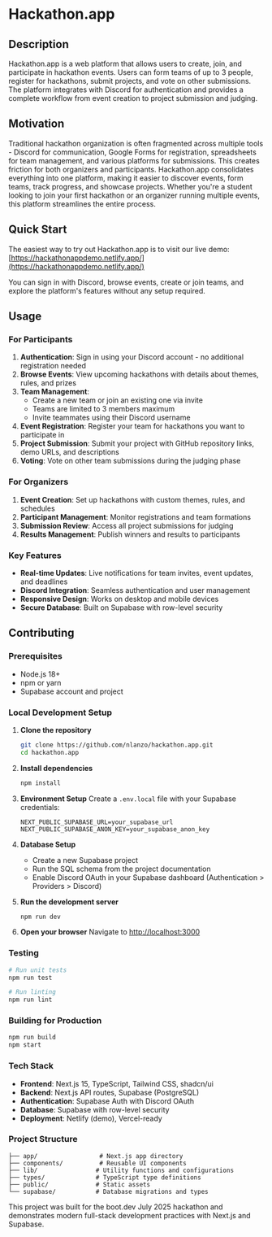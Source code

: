 # Hackathon.app

## Description

Hackathon.app is a web platform that allows users to create, join, and participate in hackathon events. Users can form teams of up to 3 people, register for hackathons, submit projects, and vote on other submissions. The platform integrates with Discord for authentication and provides a complete workflow from event creation to project submission and judging.

## Motivation

Traditional hackathon organization is often fragmented across multiple tools - Discord for communication, Google Forms for registration, spreadsheets for team management, and various platforms for submissions. This creates friction for both organizers and participants. Hackathon.app consolidates everything into one platform, making it easier to discover events, form teams, track progress, and showcase projects. Whether you're a student looking to join your first hackathon or an organizer running multiple events, this platform streamlines the entire process.

## Quick Start

The easiest way to try out Hackathon.app is to visit our live demo: [https://hackathonappdemo.netlify.app/](https://hackathonappdemo.netlify.app/)

You can sign in with Discord, browse events, create or join teams, and explore the platform's features without any setup required.

## Usage

### For Participants

1. **Authentication**: Sign in using your Discord account - no additional registration needed
2. **Browse Events**: View upcoming hackathons with details about themes, rules, and prizes
3. **Team Management**:
   - Create a new team or join an existing one via invite
   - Teams are limited to 3 members maximum
   - Invite teammates using their Discord username
4. **Event Registration**: Register your team for hackathons you want to participate in
5. **Project Submission**: Submit your project with GitHub repository links, demo URLs, and descriptions
6. **Voting**: Vote on other team submissions during the judging phase

### For Organizers

1. **Event Creation**: Set up hackathons with custom themes, rules, and schedules
2. **Participant Management**: Monitor registrations and team formations
3. **Submission Review**: Access all project submissions for judging
4. **Results Management**: Publish winners and results to participants

### Key Features

- **Real-time Updates**: Live notifications for team invites, event updates, and deadlines
- **Discord Integration**: Seamless authentication and user management
- **Responsive Design**: Works on desktop and mobile devices
- **Secure Database**: Built on Supabase with row-level security

## Contributing

### Prerequisites

- Node.js 18+
- npm or yarn
- Supabase account and project

### Local Development Setup

1. **Clone the repository**

   ```bash
   git clone https://github.com/nlanzo/hackathon.app.git
   cd hackathon.app
   ```

2. **Install dependencies**

   ```bash
   npm install
   ```

3. **Environment Setup**
   Create a `.env.local` file with your Supabase credentials:

   ```env
   NEXT_PUBLIC_SUPABASE_URL=your_supabase_url
   NEXT_PUBLIC_SUPABASE_ANON_KEY=your_supabase_anon_key
   ```

4. **Database Setup**

   - Create a new Supabase project
   - Run the SQL schema from the project documentation
   - Enable Discord OAuth in your Supabase dashboard (Authentication > Providers > Discord)

5. **Run the development server**

   ```bash
   npm run dev
   ```

6. **Open your browser**
   Navigate to [http://localhost:3000](http://localhost:3000)

### Testing

```bash
# Run unit tests
npm run test

# Run linting
npm run lint
```

### Building for Production

```bash
npm run build
npm start
```

### Tech Stack

- **Frontend**: Next.js 15, TypeScript, Tailwind CSS, shadcn/ui
- **Backend**: Next.js API routes, Supabase (PostgreSQL)
- **Authentication**: Supabase Auth with Discord OAuth
- **Database**: Supabase with row-level security
- **Deployment**: Netlify (demo), Vercel-ready

### Project Structure

```
├── app/                 # Next.js app directory
├── components/          # Reusable UI components
├── lib/                # Utility functions and configurations
├── types/              # TypeScript type definitions
├── public/             # Static assets
└── supabase/           # Database migrations and types
```

This project was built for the boot.dev July 2025 hackathon and demonstrates modern full-stack development practices with Next.js and Supabase.
